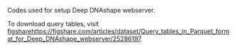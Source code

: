 Codes used for setup Deep DNAshape webserver. 

To download query tables, visit [figshare](https://figshare.com/articles/dataset/Query_tables_in_Parquet_format_for_Deep_DNAshape_webserver/25286197)https://figshare.com/articles/dataset/Query_tables_in_Parquet_format_for_Deep_DNAshape_webserver/25286197.
